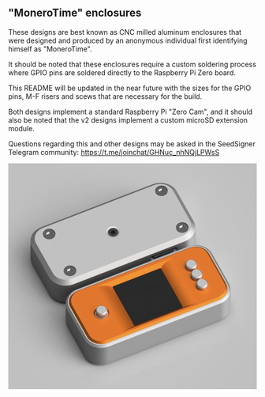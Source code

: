 ## "MoneroTime" enclosures

These designs are best known as CNC milled aluminum enclosures that were designed and produced by an anonymous individual first identifying himself as "MoneroTime".

It should be noted that these enclosures require a custom soldering process where GPIO pins are soldered directly to the Raspberry Pi Zero board.

This README will be updated in the near future with the sizes for the GPIO pins, M-F risers and scews that are necessary for the build.

Both designs implement a standard Raspberry Pi "Zero Cam", and it should also be noted that the v2 designs implement a custom microSD extension module.

Questions regarding this and other designs may be asked in the SeedSigner Telegram community: https://t.me/joinchat/GHNuc_nhNQjLPWsS

![](/img/mt_enclosure.png)
